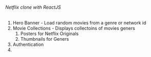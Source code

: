###### Netflix clone with ReactJS

1. Hero Banner - Load random movies from a genre or network id
2. Movie Collections - Displays collectoins of movies geners
    1. Posters for Netflix Originals
    2. Thumbnails for Geners 
3. Authentication
4. 
